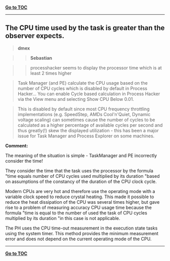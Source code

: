 ﻿[**Go to TOC**](https://github.com/VictorVG/PH/wiki)
***

## The CPU time used by the task is greater than the observer expects.

> **dmex**

> > **Sebastian**

> > processhacker seems to display the processor time which is at least 2 times
> > higher

> Task Manager (and PE) calculate the CPU usage based on the number of CPU
> cycles which is disabled by default in Process Hacker... You can enable Cycle
> based calculation in Process Hacker via the View menu and selecting Show CPU
> Below 0.01.

> This is disabled by default since most CPU frequency throttling
> implementations (e.g. SpeedStep, AMDs Cool'n'Quiet, Dynamic voltage scaling)
> can sometimes cause the number of cycles to be calculated as a higher
> percentage of available cycles per second and thus greatly(!) skew the
> displayed utilization - this has been a major issue for Task Manager and
> Process Explorer on some machines.

**Comment:**

The meaning of the situation is simple - TaskManager and PE incorrectly
consider the time!

They consider the time that the task uses the processor by the formula "time
equals number of CPU cycles used multiplied by its duration "based on
assumptions of the constancy of the duration of the CPU clock cycle.

Modern CPUs are very hot and therefore use the operating mode with a variable
clock speed to reduce crystal heating. This made it possible to reduce the
heat dissipation of the CPU was several times higher, but gave rise to a
problem of measuring accuracy CPU usage time because the formula "time is
equal to the number of used the task of CPU cycles multiplied by its duration
"in this case is not applicable.

The PH uses the CPU time-out measurement in the execution state tasks using
the system timer. This method provides the minimum measurement error and does
not depend on the current operating mode of the CPU.

***
[**Go to TOC**](https://github.com/VictorVG/PH/wiki)